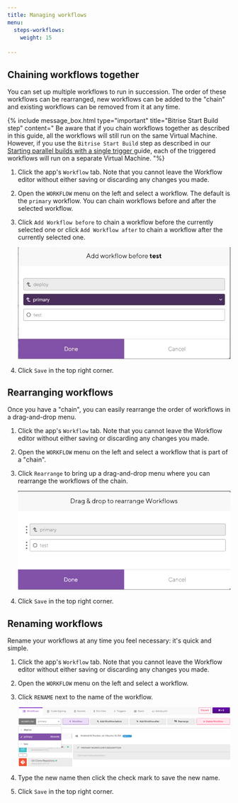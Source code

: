```yaml
---
title: Managing workflows
menu:
  steps-workflows:
    weight: 15

---
```

## Chaining workflows together

You can set up multiple workflows to run in succession. The order of these workflows can be rearranged, new workflows can be added to the "chain" and existing workflows can be removed from it at any time.

{% include message_box.html type="important" title="Bitrise Start Build step" content="
Be aware that if you chain workflows together as described in this guide, all the workflows will still run on the same Virtual Machine. However, if you use the `Bitrise Start Build` step as described in our [Starting parallel builds with a single trigger ](/builds/triggering-builds/trigger-multiple-workflows) guide, each of the triggered workflows will run on a separate Virtual Machine. "%}

1. Click the app's `Workflow` tab. Note that you cannot leave the Workflow editor without either saving or discarding any changes you made.
2. Open the `WORKFLOW` menu on the left and select a workflow. The default is the `primary` workflow. You can chain workflows before and after the selected workflow.
3. Click `Add Workflow before` to chain a workflow before the currently selected one or click `Add Workflow after` to chain a workflow after the currently selected one.

   ![](/img/chaining.jpg)
4. Click `Save` in the top right corner.

## Rearranging workflows

Once you have a "chain", you can easily rearrange the order of workflows in a drag-and-drop menu.

1. Click the app's `Workflow` tab. Note that you cannot leave the Workflow editor without either saving or discarding any changes you made.
2. Open the `WORKFLOW` menu on the left and select a workflow that is part of a "chain".
3. Click `Rearrange` to bring up a drag-and-drop menu where you can rearrange the workflows of the chain.

   ![](/img/rearrange.png)
4. Click `Save` in the top right corner.

## Renaming workflows

Rename your workflows at any time you feel necessary: it's quick and simple.

1. Click the app's `Workflow` tab. Note that you cannot leave the Workflow editor without either saving or discarding any changes you made.
2. Open the `WORKFLOW` menu on the left and select a workflow.
3. Click `RENAME` next to the name of the workflow.

   ![](/img/rename-workflow.png)
4. Type the new name then click the check mark to save the new name.
5. Click `Save` in the top right corner.